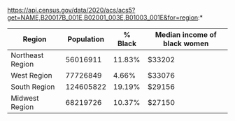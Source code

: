 https://api.census.gov/data/2020/acs/acs5?get=NAME,B20017B_001E,B02001_003E,B01003_001E&for=region:* 

|Region|Population|% Black|Median income of black women|
|---|---|---|---|
|Northeast Region|56016911|11.83%|$33202|
|West Region|77726849|4.66%|$33076|
|South Region|124605822|19.19%|$29156|
|Midwest Region|68219726|10.37%|$27150|
